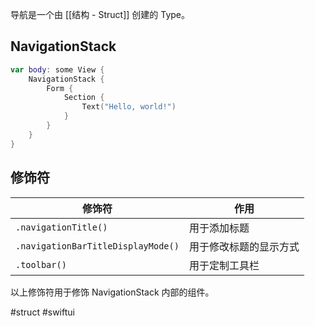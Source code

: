 导航是一个由 [[结构 - Struct]] 创建的 Type。

## NavigationStack

```swift
var body: some View {
    NavigationStack {
        Form {
            Section {
                Text("Hello, world!")
            }
        }
    }
}
```

## 修饰符

| 修饰符 | 作用 |
| ---- | ---- |
| `.navigationTitle()` | 用于添加标题 |
| `.navigationBarTitleDisplayMode()` | 用于修改标题的显示方式 |
| `.toolbar()` | 用于定制工具栏 |

以上修饰符用于修饰 NavigationStack 内部的组件。

#struct  #swiftui 